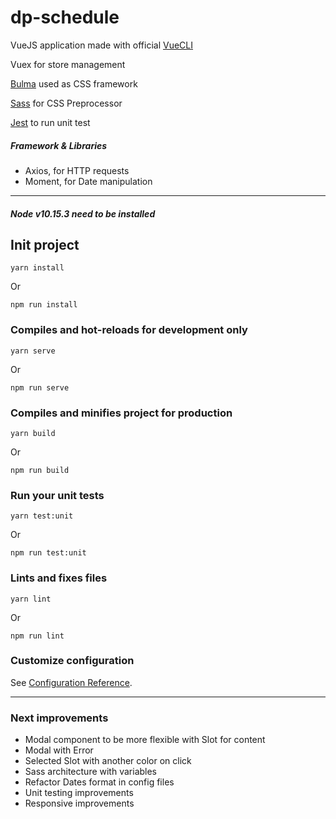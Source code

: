 # dp-schedule

VueJS application made with official [VueCLI](https://cli.vuejs.org/)

Vuex for store management

[Bulma](https://bulma.io/) used as CSS framework

[Sass](https://sass-lang.com/) for CSS Preprocessor

[Jest](https://jestjs.io/) to run unit test

##### Framework & Libraries
- Axios, for HTTP requests
- Moment, for Date manipulation

---

##### Node v10.15.3 need to be installed

## Init project
```
yarn install
```
Or
```
npm run install
```

### Compiles and hot-reloads for development only
```
yarn serve
```
Or
```
npm run serve
```

### Compiles and minifies project for production
```
yarn build
```
Or
```
npm run build
```

### Run your unit tests
```
yarn test:unit
```
Or
```
npm run test:unit
```

### Lints and fixes files
```
yarn lint
```
Or
```
npm run lint
```

### Customize configuration
See [Configuration Reference](https://cli.vuejs.org/config/).


---
### Next improvements
- Modal component to be more flexible with Slot for content
- Modal with Error
- Selected Slot with another color on click
- Sass architecture with variables
- Refactor Dates format in config files
- Unit testing improvements
- Responsive improvements
